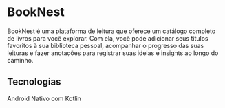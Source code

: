 # BookNest

BookNest é uma plataforma de leitura que oferece um catálogo completo de livros para você explorar. Com ela, você pode adicionar seus títulos favoritos à sua biblioteca pessoal, acompanhar o progresso das suas leituras e fazer anotações para registrar suas ideias e insights ao longo do caminho.

## Tecnologias

Android Nativo com Kotlin
